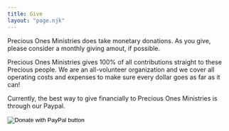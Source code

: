 ```yaml
---
title: Give
layout: "page.njk"
---
```


Precious Ones Ministries does take monetary donations. As you give, please consider a monthly giving amout, if possible.

Precious Ones Ministries gives 100% of all contributions straight to these Precious people. We are an all-volunteer organization and we cover
all operating costs and expenses to make sure every dollar goes as far as it can!

Currently, the best way to give financially to Precious Ones Ministries is through our Paypal.

<form action="https://www.paypal.com/cgi-bin/webscr" method="post" target="_top" class="text-center">
    <input type="hidden" name="cmd" value="_s-xclick" />
    <input type="hidden" name="hosted_button_id" value="CHDH3PCYV4NV8" />
    <input
        type="image"
        src="https://www.paypalobjects.com/en_US/i/btn/btn_donateCC_LG.gif"
        border="0"
        name="submit"
        title="PayPal - The safer, easier way to pay online!"
        alt="Donate with PayPal button"
    />
    <img alt="" border="0" src="https://www.paypal.com/en_US/i/scr/pixel.gif" width="1" height="1" />
</form>
